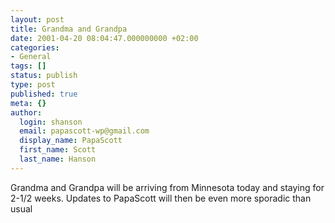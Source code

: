 ```yaml
---
layout: post
title: Grandma and Grandpa
date: 2001-04-20 08:04:47.000000000 +02:00
categories:
- General
tags: []
status: publish
type: post
published: true
meta: {}
author:
  login: shanson
  email: papascott-wp@gmail.com
  display_name: PapaScott
  first_name: Scott
  last_name: Hanson
---
```

<p>Grandma and Grandpa will be arriving from Minnesota today and staying for 2-1/2 weeks. Updates to PapaScott will then be even more sporadic than usual</p>
